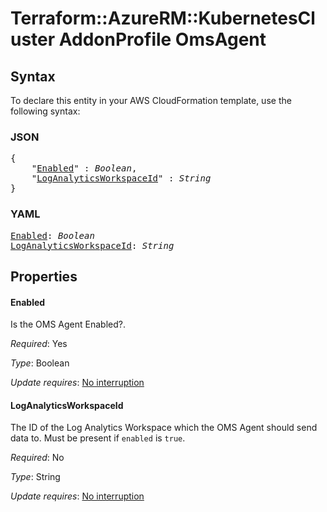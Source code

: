 # Terraform::AzureRM::KubernetesCluster AddonProfile OmsAgent

## Syntax

To declare this entity in your AWS CloudFormation template, use the following syntax:

### JSON

<pre>
{
    "<a href="#enabled" title="Enabled">Enabled</a>" : <i>Boolean</i>,
    "<a href="#loganalyticsworkspaceid" title="LogAnalyticsWorkspaceId">LogAnalyticsWorkspaceId</a>" : <i>String</i>
}
</pre>

### YAML

<pre>
<a href="#enabled" title="Enabled">Enabled</a>: <i>Boolean</i>
<a href="#loganalyticsworkspaceid" title="LogAnalyticsWorkspaceId">LogAnalyticsWorkspaceId</a>: <i>String</i>
</pre>

## Properties

#### Enabled

Is the OMS Agent Enabled?.

_Required_: Yes

_Type_: Boolean

_Update requires_: [No interruption](https://docs.aws.amazon.com/AWSCloudFormation/latest/UserGuide/using-cfn-updating-stacks-update-behaviors.html#update-no-interrupt)

#### LogAnalyticsWorkspaceId

The ID of the Log Analytics Workspace which the OMS Agent should send data to. Must be present if `enabled` is `true`.

_Required_: No

_Type_: String

_Update requires_: [No interruption](https://docs.aws.amazon.com/AWSCloudFormation/latest/UserGuide/using-cfn-updating-stacks-update-behaviors.html#update-no-interrupt)

